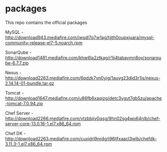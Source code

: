 # packages
This repo contains the official packages

MySQL - http://download943.mediafire.com/iwsdl7q7w1ag/tjjth0oupxjuara/mysql-community-release-el7-5.noarch.rpm

SonarQube - http://download1481.mediafire.com/khw6la2ztkag/r1jj4tabaymn8oy/sonarqube-6.7.7.zip

Nexus - http://download2263.mediafire.com/6pdzk7vn0yig/1auyg23djd3r1is/nexus-2.14.14-01-bundle.tar.gz

Tomcat - http://download1647.mediafire.com/u86fb6xaqizg/detc3ygut7gb5zu/apache-tomcat-7.0.94.zip

Chef Server - http://download2266.mediafire.com/vtzbbjiv0qsg/9hn02sg4wo64nlb/chef-server-core-13.0.16-1.el7.x86_64.rpm

Chef DK - http://download2263.mediafire.com/cuxidrl9nrdg/j96ljfxaacl3wlb/chefdk-3.11.3-1.el7.x86_64.rpm
